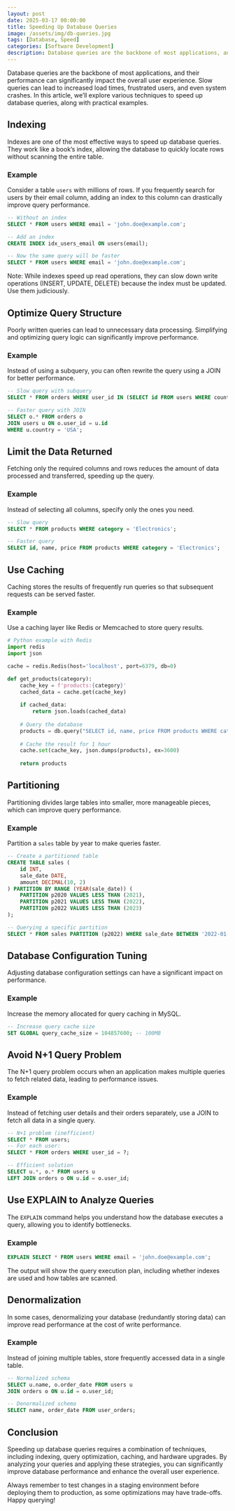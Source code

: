 ```yaml
---
layout: post
date: 2025-03-17 00:00:00
title: Speeding Up Database Queries
image: /assets/img/db-queries.jpg
tags: [Database, Speed]
categories: [Software Development]
description: Database queries are the backbone of most applications, and their performance can significantly impact the overall user experience. Slow queries can lead to increased load times, frustrated users, and even system crashes
---
```


Database queries are the backbone of most applications, and their performance can significantly impact the overall user experience. Slow queries can lead to increased load times, frustrated users, and even system crashes. In this article, we’ll explore various techniques to speed up database queries, along with practical examples.

## Indexing
Indexes are one of the most effective ways to speed up database queries. They work like a book’s index, allowing the database to quickly locate rows without scanning the entire table.

### Example
Consider a table `users` with millions of rows. If you frequently search for users by their email column, adding an index to this column can drastically improve query performance.

```sql
-- Without an index
SELECT * FROM users WHERE email = 'john.doe@example.com';

-- Add an index
CREATE INDEX idx_users_email ON users(email);

-- Now the same query will be faster
SELECT * FROM users WHERE email = 'john.doe@example.com';
```

Note: While indexes speed up read operations, they can slow down write operations (INSERT, UPDATE, DELETE) because the index must be updated. Use them judiciously.

## Optimize Query Structure
Poorly written queries can lead to unnecessary data processing. Simplifying and optimizing query logic can significantly improve performance.

### Example
Instead of using a subquery, you can often rewrite the query using a JOIN for better performance.

```sql
-- Slow query with subquery
SELECT * FROM orders WHERE user_id IN (SELECT id FROM users WHERE country = 'USA');

-- Faster query with JOIN
SELECT o.* FROM orders o
JOIN users u ON o.user_id = u.id
WHERE u.country = 'USA';
```

## Limit the Data Returned
Fetching only the required columns and rows reduces the amount of data processed and transferred, speeding up the query.

### Example
Instead of selecting all columns, specify only the ones you need.

```sql
-- Slow query
SELECT * FROM products WHERE category = 'Electronics';

-- Faster query
SELECT id, name, price FROM products WHERE category = 'Electronics';
```

## Use Caching
Caching stores the results of frequently run queries so that subsequent requests can be served faster.

### Example
Use a caching layer like Redis or Memcached to store query results.

```python
# Python example with Redis
import redis
import json

cache = redis.Redis(host='localhost', port=6379, db=0)

def get_products(category):
    cache_key = f'products:{category}'
    cached_data = cache.get(cache_key)
    
    if cached_data:
        return json.loads(cached_data)
    
    # Query the database
    products = db.query("SELECT id, name, price FROM products WHERE category = ?", category)
    
    # Cache the result for 1 hour
    cache.set(cache_key, json.dumps(products), ex=3600)
    
    return products
```

## Partitioning
Partitioning divides large tables into smaller, more manageable pieces, which can improve query performance.

### Example
Partition a `sales` table by year to make queries faster.

```sql
-- Create a partitioned table
CREATE TABLE sales (
    id INT,
    sale_date DATE,
    amount DECIMAL(10, 2)
) PARTITION BY RANGE (YEAR(sale_date)) (
    PARTITION p2020 VALUES LESS THAN (2021),
    PARTITION p2021 VALUES LESS THAN (2022),
    PARTITION p2022 VALUES LESS THAN (2023)
);

-- Querying a specific partition
SELECT * FROM sales PARTITION (p2022) WHERE sale_date BETWEEN '2022-01-01' AND '2022-12-31';
```

## Database Configuration Tuning
Adjusting database configuration settings can have a significant impact on performance.

### Example
Increase the memory allocated for query caching in MySQL.

```sql
-- Increase query cache size
SET GLOBAL query_cache_size = 104857600; -- 100MB
```

## Avoid N+1 Query Problem
The N+1 query problem occurs when an application makes multiple queries to fetch related data, leading to performance issues.

### Example
Instead of fetching user details and their orders separately, use a JOIN to fetch all data in a single query.

```sql
-- N+1 problem (inefficient)
SELECT * FROM users;
-- For each user:
SELECT * FROM orders WHERE user_id = ?;

-- Efficient solution
SELECT u.*, o.* FROM users u
LEFT JOIN orders o ON u.id = o.user_id;
```

## Use EXPLAIN to Analyze Queries
The `EXPLAIN` command helps you understand how the database executes a query, allowing you to identify bottlenecks.

### Example

```sql
EXPLAIN SELECT * FROM users WHERE email = 'john.doe@example.com';
```

The output will show the query execution plan, including whether indexes are used and how tables are scanned.

## Denormalization
In some cases, denormalizing your database (redundantly storing data) can improve read performance at the cost of write performance.

### Example
Instead of joining multiple tables, store frequently accessed data in a single table.

```sql
-- Normalized schema
SELECT u.name, o.order_date FROM users u
JOIN orders o ON u.id = o.user_id;

-- Denormalized schema
SELECT name, order_date FROM user_orders;
```


## Conclusion
Speeding up database queries requires a combination of techniques, including indexing, query optimization, caching, and hardware upgrades. By analyzing your queries and applying these strategies, you can significantly improve database performance and enhance the overall user experience.

Always remember to test changes in a staging environment before deploying them to production, as some optimizations may have trade-offs. Happy querying!
